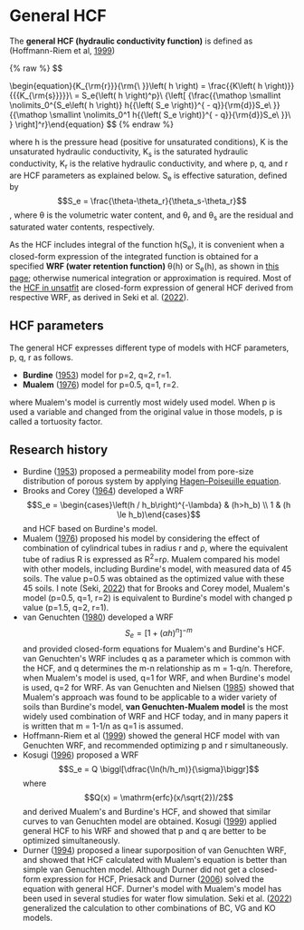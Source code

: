 # General HCF

The <strong>general HCF (hydraulic conductivity function)</strong> is defined as (Hoffmann-Riem et al, [1999](https://scholar.google.com/scholar_lookup?hl=en&publication_year=1999&pages=31-42&author=H.+Hoffmann%E2%80%90Riem&author=M.Th.+Genuchten&author=H.+Fl%C3%BChler&title=A+general+model+of+the+hydraulic+conductivity+of+unsaturated+soils))

{% raw %}
$$

\begin{equation}{K_{\rm{r}}}{\rm{\ }}\left( h \right) = \frac{{K\left( h \right)}}{{{K_{\rm{s}}}}}\ = S_e{\left( h \right)^p}\ {\left[ {\frac{{\mathop \smallint \nolimits_0^{S_e\left( h \right)} h{{\left( S_e \right)}^{ - q}}{\rm{d}}S_e\ }}{{\mathop \smallint \nolimits_0^1 h{{\left( S_e \right)}^{ - q}}{\rm{d}}S_e\ }}\ } \right]^r}\end{equation}
$$
{% endraw %}

where h is the pressure head (positive for unsaturated conditions), K is the unsaturated hydraulic conductivity, K<sub>s</sub> is the saturated hydraulic conductivity, K<sub>r</sub> is the relative hydraulic conductivity, and where p, q, and r are HCF parameters as explained below. S<sub>e</sub> is effective saturation, defined by $$S_e = \frac{\theta-\theta_r}{\theta_s-\theta_r}$$, where &theta; is the volumetric water content, and &theta;<sub>r</sub> and &theta;<sub>s</sub> are the residual and saturated water contents, respectively.

As the HCF includes integral of the function h(S<sub>e</sub>), it is convenient when a closed-form expression of the integrated function is obtained for a specified <strong>WRF (water retention function)</strong> &theta;(h) or S<sub>e</sub>(h), as shown in [this page](https://seki.webmasters.gr.jp/swrc/model.html); otherwise numerical integration or approximation is required. Most of the [HCF in unsatfit](model.md) are closed-form expression of general HCF derived from respective WRF, as derived in Seki et al. ([2022](https://doi.org/10.1002/vzj2.20168)).

## HCF parameters

The general HCF expresses different type of models with HCF parameters, p, q, r as follows.

- <strong>Burdine</strong> ([1953](https://doi.org/10.2118/225-G)) model for p=2, q=2, r=1.
- <strong>Mualem</strong> ([1976](https://doi.org/10.1029/WR012i003p00513)) model for p=0.5, q=1, r=2.

where Mualem's model is currently most widely used model. When p is used a variable and changed from the original value in those models, p is called a tortuosity factor.

## Research history

- Burdine ([1953](https://doi.org/10.2118/225-G)) proposed a permeability model from pore-size distribution of porous system by applying [Hagen–Poiseuille equation](https://en.wikipedia.org/wiki/Hagen%E2%80%93Poiseuille_equation).
- Brooks and Corey ([1964](https://scholar.google.com/scholar_lookup?hl=en&publication_year=1964&author=R.+H.+Brooks&author=A.+T.+Corey&title=Hydraulic+properties+of+porous+media)) developed a WRF $$S_e = \begin{cases}\left(h / h_b\right)^{-\lambda} & (h>h_b) \\ 1 & (h \le h_b)\end{cases}$$ and HCF based on Burdine's model.
- Mualem ([1976](https://doi.org/10.1029/WR012i003p00513)) proposed his model by considering the effect of combination of cylindrical tubes in radius r and &rho;, where the equivalent tube of radius R is expressed as R<sup>2</sup>=r&rho;. Mualem compared his model with other models, including Burdine's model, with measured data of 45 soils. The value p=0.5 was obtained as the optimized value with these 45 soils. I note (Seki, [2022](https://toyo.repo.nii.ac.jp/?action=repository_uri&item_id=13904&file_id=22&file_no=1)) that for Brooks and Corey model, Mualem's model (p=0.5, q=1, r=2) is equivalent to Burdine's model with changed p value (p=1.5, q=2, r=1).
- van Genuchten ([1980](https://doi.org/10.2136/sssaj1980.03615995004400050002x)) developed a WRF $$S_e = \bigl[1+(\alpha h)^n\bigr]^{-m}$$ and provided closed-form equations for Mualem's and Burdine's HCF. van Genuchten's WRF includes q as a parameter which is common with the HCF, and q determines the m-n relationship as m = 1-q/n. Therefore, when Mualem's model is used, q=1 for WRF, and when Burdine's model is used, q=2 for WRF. As van Genuchten and Nielsen ([1985](https://www.ars.usda.gov/ARSUserFiles/20360500/pdf_pubs/P0871.pdf)) showed that Mualem's approach was found to be applicable to a wider variety of soils than Burdine's model, <strong>van Genuchten-Mualem model</strong> is the most widely used combination of WRF and HCF today, and in many papers it is written that m = 1-1/n as q=1 is assumed.
- Hoffmann-Riem et al ([1999](https://scholar.google.com/scholar_lookup?hl=en&publication_year=1999&pages=31-42&author=H.+Hoffmann%E2%80%90Riem&author=M.Th.+Genuchten&author=H.+Fl%C3%BChler&title=A+general+model+of+the+hydraulic+conductivity+of+unsaturated+soils)) showed the general HCF model with van Genuchten WRF, and recommended optimizing p and r simultaneously.
- Kosugi ([1996](https://doi.org/10.1029/96WR01776)) proposed a WRF $$S_e = Q \biggl[\dfrac{\ln(h/h_m)}{\sigma}\biggr]$$ where $$Q(x) = \mathrm{erfc}(x/\sqrt{2})/2$$ and derived Mualem's and Burdine's HCF, and showed that similar curves to van Genuchten model are obtained. Kosugi ([1999](https://doi.org/10.2136/sssaj1999.03615995006300020003x)) applied general HCF to his WRF and showed that p and q are better to be optimized simultaneously.
- Durner ([1994](https://doi.org/10.1029/93WR02676)) proposed a linear suporposition of van Genuchten WRF, and showed that HCF calculated with Mualem's equation is better than simple van Genuchten model. Although Durner did not get a closed-form expression for HCF, Priesack and Durner ([2006](https://doi.org/10.2136/vzj2005.0066)) solved the equation with general HCF. Durner's model with Mualem's model has been used in several studies for water flow simulation. Seki et al. ([2022](https://doi.org/10.1002/vzj2.20168)) generalized the calculation to other combinations of BC, VG and KO models.
